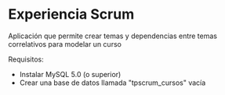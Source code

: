 # Experiencia Scrum #

Aplicación que permite crear temas y dependencias entre temas correlativos para modelar un curso

Requisitos:
  - Instalar MySQL 5.0 (o superior)
  - Crear una base de datos llamada "tpscrum_cursos" vacía
